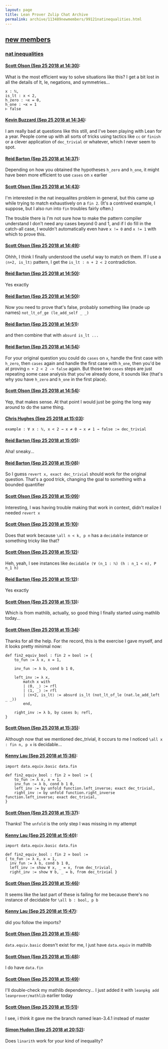 ```yaml
---
layout: page
title: Lean Prover Zulip Chat Archive 
permalink: archive/113489newmembers/99121natinequalities.html
---
```


## [new members](index.html)
### [nat inequalities](99121natinequalities.html)

#### [Scott Olson (Sep 25 2018 at 14:30)](https://leanprover.zulipchat.com/#narrow/stream/113489-new%20members/topic/nat%20inequalities/near/134592941):
What is the most efficient way to solve situations like this? I get a bit lost in all the details of lt, le, negations, and symmetries...

```lean
x : ℕ,
is_lt : x < 2,
h_zero : ¬x = 0,
h_one : ¬x = 1
⊢ false
```

#### [Kevin Buzzard (Sep 25 2018 at 14:34)](https://leanprover.zulipchat.com/#narrow/stream/113489-new%20members/topic/nat%20inequalities/near/134593248):
I am really bad at questions like this still, and I've been playing with Lean for a year. People come up with all sorts of tricks using tactics like `cc` or `finish` or a clever application of `dec_trivial` or whatever, which I never seem to spot.

#### [Reid Barton (Sep 25 2018 at 14:37)](https://leanprover.zulipchat.com/#narrow/stream/113489-new%20members/topic/nat%20inequalities/near/134593402):
Depending on how you obtained the hypotheses `h_zero` and `h_one`, it might have been more efficient to use `cases` on `x` earlier

#### [Scott Olson (Sep 25 2018 at 14:43)](https://leanprover.zulipchat.com/#narrow/stream/113489-new%20members/topic/nat%20inequalities/near/134593796):
I'm interested in the nat inequalites problem in general, but this came up while trying to match exhaustively on a `fin 2`. (It's a contrived example, I suppose, but I also run into `fin` troubles fairly often.)

The trouble there is I'm not sure how to make the pattern compiler understand I don't need any cases beyond 0 and 1, and if I do fill in the catch-all case, I wouldn't automatically even have `x != 0` and `x != 1` with which to prove this.

#### [Scott Olson (Sep 25 2018 at 14:49)](https://leanprover.zulipchat.com/#narrow/stream/113489-new%20members/topic/nat%20inequalities/near/134594159):
Ohhh, I think I finally understood the useful way to match on them. If I use a `⟨n+2, is_lt⟩` pattern, I get the `is_lt : n + 2 < 2` contradiction.

#### [Reid Barton (Sep 25 2018 at 14:50)](https://leanprover.zulipchat.com/#narrow/stream/113489-new%20members/topic/nat%20inequalities/near/134594218):
Yes exactly

#### [Reid Barton (Sep 25 2018 at 14:50)](https://leanprover.zulipchat.com/#narrow/stream/113489-new%20members/topic/nat%20inequalities/near/134594230):
Now you need to prove that's false, probably something like (made up names) `not_lt_of_ge (le_add_self _ _)`

#### [Reid Barton (Sep 25 2018 at 14:51)](https://leanprover.zulipchat.com/#narrow/stream/113489-new%20members/topic/nat%20inequalities/near/134594252):
and then combine that with `absurd is_lt ...`

#### [Reid Barton (Sep 25 2018 at 14:54)](https://leanprover.zulipchat.com/#narrow/stream/113489-new%20members/topic/nat%20inequalities/near/134594422):
For your original question you could do `cases` on `x`, handle the first case with `h_zero`, then `cases` again and handle the first case with `h_one`, then you'd be at proving `n + 2 < 2 -> false` again. But those two `cases` steps are just repeating some case analysis that you've already done, it sounds like (that's why you have `h_zero` and `h_one` in the first place).

#### [Scott Olson (Sep 25 2018 at 14:54)](https://leanprover.zulipchat.com/#narrow/stream/113489-new%20members/topic/nat%20inequalities/near/134594432):
Yep, that makes sense. At that point I would just be going the long way around to do the same thing.

#### [Chris Hughes (Sep 25 2018 at 15:03)](https://leanprover.zulipchat.com/#narrow/stream/113489-new%20members/topic/nat%20inequalities/near/134594920):
`example : ∀ x : ℕ, x < 2 → x ≠ 0 → x ≠ 1 → false := dec_trivial`

#### [Reid Barton (Sep 25 2018 at 15:05)](https://leanprover.zulipchat.com/#narrow/stream/113489-new%20members/topic/nat%20inequalities/near/134595075):
Aha! sneaky...

#### [Reid Barton (Sep 25 2018 at 15:08)](https://leanprover.zulipchat.com/#narrow/stream/113489-new%20members/topic/nat%20inequalities/near/134595259):
So I guess `revert x, exact dec_trivial` should work for the original question. That's a good trick, changing the goal to something with a bounded quantifier

#### [Scott Olson (Sep 25 2018 at 15:09)](https://leanprover.zulipchat.com/#narrow/stream/113489-new%20members/topic/nat%20inequalities/near/134595295):
Interesting, I was having trouble making that work in context, didn't realize I needed `revert x`

#### [Scott Olson (Sep 25 2018 at 15:10)](https://leanprover.zulipchat.com/#narrow/stream/113489-new%20members/topic/nat%20inequalities/near/134595371):
Does that work because `\all n < k, p n` has a `decidable` instance or something tricky like that?

#### [Scott Olson (Sep 25 2018 at 15:12)](https://leanprover.zulipchat.com/#narrow/stream/113489-new%20members/topic/nat%20inequalities/near/134595456):
Heh, yeah, I see instances like `decidable (∀ (n_1 : ℕ) (h : n_1 < n), P n_1 h)`

#### [Reid Barton (Sep 25 2018 at 15:12)](https://leanprover.zulipchat.com/#narrow/stream/113489-new%20members/topic/nat%20inequalities/near/134595469):
Yes exactly

#### [Scott Olson (Sep 25 2018 at 15:13)](https://leanprover.zulipchat.com/#narrow/stream/113489-new%20members/topic/nat%20inequalities/near/134595513):
Which is from mathlib, actually, so good thing I finally started using mathlib today...

#### [Scott Olson (Sep 25 2018 at 15:34)](https://leanprover.zulipchat.com/#narrow/stream/113489-new%20members/topic/nat%20inequalities/near/134596870):
Thanks for all the help. For the record, this is the exercise I gave myself, and it looks pretty minimal now:

```lean
def fin2_equiv_bool : fin 2 ≃ bool := {
    to_fun := λ x, x = 1,

    inv_fun := λ b, cond b 1 0,

    left_inv := λ x,
        match x with
        | ⟨0, _⟩ := rfl
        | ⟨1, _⟩ := rfl
        | ⟨n+2, is_lt⟩ := absurd is_lt (not_lt_of_le (nat.le_add_left _ _))
        end,

    right_inv := λ b, by cases b; refl,
}
```

#### [Scott Olson (Sep 25 2018 at 15:35)](https://leanprover.zulipchat.com/#narrow/stream/113489-new%20members/topic/nat%20inequalities/near/134596887):
Although now that we mentioned dec_trivial, it occurs to me I noticed `\all x : fin n, p x` is decidable...

#### [Kenny Lau (Sep 25 2018 at 15:36)](https://leanprover.zulipchat.com/#narrow/stream/113489-new%20members/topic/nat%20inequalities/near/134596982):
```lean
import data.equiv.basic data.fin

def fin2_equiv_bool : fin 2 ≃ bool := {
    to_fun := λ x, x = 1,
    inv_fun := λ b, cond b 1 0,
    left_inv := by unfold function.left_inverse; exact dec_trivial,
    right_inv := by unfold function.right_inverse function.left_inverse; exact dec_trivial,
}
```

#### [Scott Olson (Sep 25 2018 at 15:37)](https://leanprover.zulipchat.com/#narrow/stream/113489-new%20members/topic/nat%20inequalities/near/134597033):
Thanks! The `unfold` is the only step I was missing in my attempt

#### [Kenny Lau (Sep 25 2018 at 15:40)](https://leanprover.zulipchat.com/#narrow/stream/113489-new%20members/topic/nat%20inequalities/near/134597181):
```lean
import data.equiv.basic data.fin

def fin2_equiv_bool : fin 2 ≃ bool :=
{ to_fun := λ x, x = 1,
  inv_fun := λ b, cond b 1 0,
  left_inv := show ∀ x, _ = x, from dec_trivial,
  right_inv := show ∀ b, _ = b, from dec_trivial }
```

#### [Scott Olson (Sep 25 2018 at 15:46)](https://leanprover.zulipchat.com/#narrow/stream/113489-new%20members/topic/nat%20inequalities/near/134597623):
It seems like the last part of these is failing for me because there's no instance of decidable for `\all b : bool, p b`

#### [Kenny Lau (Sep 25 2018 at 15:47)](https://leanprover.zulipchat.com/#narrow/stream/113489-new%20members/topic/nat%20inequalities/near/134597665):
did you follow the imports?

#### [Scott Olson (Sep 25 2018 at 15:48)](https://leanprover.zulipchat.com/#narrow/stream/113489-new%20members/topic/nat%20inequalities/near/134597733):
`data.equiv.basic` doesn't exist for me, I just have `data.equiv` in mathlib

#### [Scott Olson (Sep 25 2018 at 15:48)](https://leanprover.zulipchat.com/#narrow/stream/113489-new%20members/topic/nat%20inequalities/near/134597737):
I do have `data.fin`

#### [Scott Olson (Sep 25 2018 at 15:49)](https://leanprover.zulipchat.com/#narrow/stream/113489-new%20members/topic/nat%20inequalities/near/134597764):
I'll double-check my mathlib dependency... I just added it with `leanpkg add leanprover/mathlib` earlier today

#### [Scott Olson (Sep 25 2018 at 15:51)](https://leanprover.zulipchat.com/#narrow/stream/113489-new%20members/topic/nat%20inequalities/near/134597839):
I see, i think it gave me the branch named lean-3.4.1 instead of master

#### [Simon Hudon (Sep 25 2018 at 20:52)](https://leanprover.zulipchat.com/#narrow/stream/113489-new%20members/topic/nat%20inequalities/near/134619039):
Does `linarith` work for your kind of inequality?

